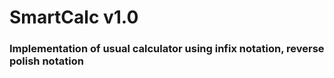 # SmartCalc v1.0
### Implementation of usual calculator using infix notation, reverse polish notation 

